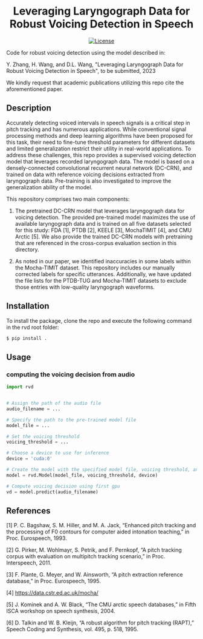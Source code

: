 <h1 align="center">Leveraging Laryngograph Data for Robust Voicing Detection in Speech</h1>
<div align="center">

[![License](https://img.shields.io/badge/License-MIT-blue.svg)](https://opensource.org/licenses/MIT)
<!-- [![Downloads](https://static.pepy.tech/badge/torchcrepe)](https://pepy.tech/project/torchcrepe) -->

</div>

Code for robust voicing detection using the model described in:

Y. Zhang, H. Wang, and D.L. Wang, "Leveraging Laryngograph Data for Robust Voicing Detection in Speech", to be submitted, 2023

We kindly request that academic publications utilizing this repo cite the aforementioned paper.

## Description

Accurately detecting voiced intervals in speech signals is a critical step in pitch tracking and has numerous applications. While conventional signal processing methods and deep learning algorithms have been proposed for this task, their need to fine-tune threshold parameters for different datasets and limited generalization restrict their utility in real-world applications. To address these challenges, this repo provides a supervised voicing detection model that leverages recorded laryngograph data. The model is based on a densely-connected convolutional recurrent neural network (DC-CRN), and trained on data with reference voicing decisions extracted from laryngograph data. Pre-training is also investigated to improve the generalization ability of the model. 

This repository comprises two main components:

1. The pretrained DC-CRN model that leverages laryngograph data for voicing detection. The provided pre-trained model maximizes the use of available laryngograph data and is trained on all five datasets selected for this study: FDA [1], PTDB [2], KEELE [3], MochaTIMIT [4], and CMU Arctic [5]. We also provide the trained DC-CRN models with pretraining that are referenced in the cross-corpus evaluation section in this directory.

<!-- The following results were obtained when evaluated on previously unseen test utterances.

<div align="center">
<table>
    <thead>
        <tr>
            <th> </th>
            <th><sub>PTDB</sub></th>
            <th><sub>Mocha TIMIT</sub></th>
            <th><sub>KEELE</sub></th>
            <th><sub>FDA</sub></th>
            <th><sub>CMU Arctic</sub></th>
        </tr>
    </thead>
    <tbody>
        <tr>
            <td><sub>RAPT [6]</sub></td>
            <td><sub>3.47%</sub></td>
            <td><sub>10.41%</sub></td>
            <td><sub>5.75%</sub></td>
            <td><sub>4.61%</sub></td>
            <td><sub>6.46%</sub></td>
        </tr>       
        <tr>
            <td><sub>DC-CRN</sub></td>
            <td><sub></sub></td>
            <td><sub></sub></td>
            <td><sub></sub></td>
            <td><sub></sub></td>
            <td><sub></sub></td>
        </tr>        
    </tbody>
</table>
</div> -->


2. As noted in our paper, we identified inaccuracies in some labels within the Mocha-TIMIT dataset. This repository includes our manually corrected labels for specific utterances. Additionally, we have updated the file lists for the PTDB-TUG and Mocha-TIMIT datasets to exclude those entries with low-quality laryngograph waveforms.


## Installation

To install the package, clone the repo and execute the following command in the rvd root folder:

```bash
$ pip install .
```

<!-- The package will be made available on PyPI. To install it, execute the following command within your Python environment:

```bash
$ pip install rvd
``` -->


## Usage

### computing the voicing decision from audio

```python
import rvd


# Assign the path of the audio file
audio_filename = ...

# Specify the path to the pre-trained model file
model_file = ...

# Set the voicing threshold
voicing_threshold = ...

# Choose a device to use for inference
device = 'cuda:0'

# Create the model with the specified model file, voicing threshold, and device
model = rvd.Model(model_file, voicing_threshold, device)

# Compute voicing decision using first gpu
vd = model.predict(audio_filename)

```


## References

[1] P. C. Bagshaw, S. M. Hiller, and M. A. Jack, “Enhanced pitch tracking and the processing of F0 contours for computer aided intonation teaching,” in Proc. Eurospeech, 1993.

[2] G. Pirker, M. Wohlmayr, S. Petrik, and F. Pernkopf, “A pitch tracking corpus with evaluation on multipitch tracking scenario,” in Proc. Interspeech, 2011.

[3] F. Plante, G. Meyer, and W. Ainsworth, “A pitch extraction reference database,” in Proc. Eurospeech, 1995.

[4] https://data.cstr.ed.ac.uk/mocha/

[5] J. Kominek and A. W. Black, “The CMU arctic speech databases,” in Fifth ISCA workshop on speech synthesis, 2004.

[6] D. Talkin and W. B. Kleijn, “A robust algorithm for pitch tracking (RAPT),” Speech Coding and Synthesis, vol. 495, p. 518, 1995.
